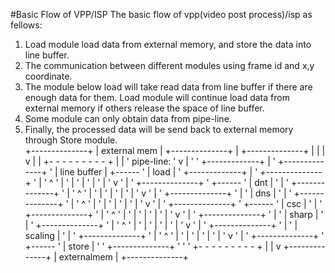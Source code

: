 #Basic Flow of VPP/ISP
The basic flow of vpp(video post process)/isp as fellows: <br>
1) Load module load data from external memory, and store the data into line buffer.<br>
2) The communication between different modules using frame id and x,y coordinate.<br>
3) The module below load will take read data from line buffer if there are enough data for them. 
Load module will continue load data from external memory if others release the space of line buffer.<br>
4) Some module can only obtain data from pipe-line.<br>
5) Finally, the processed data will be send back to external memory through Store module.<br> 
                           +--------------+
                           | external mem |
                           +--------------+
                             |
  +--------------+           |
  |              |           v
  |              |       +- - - - - - - - - +
  |              |       ' pipe-line:       '
  v              |       '                  '
+-------------+  |       ' +--------------+ '
| line buffer |  +------ ' |     load     | '
+-------------+  |       ' +--------------+ '
                 |       '   ^              '
                 |       '   |              '
                 |       '   |              '
                 |       '   v              '
                 |       ' +--------------+ '
                 +------ ' |     dnt      | '
                 |       ' +--------------+ '
                 |       '   ^              '
                 |       '   |              '
                 |       '   |              '
                 |       '   v              '
                 |       ' +--------------+ '
                 |       ' |     dns      | '
                 |       ' +--------------+ '
                 |       '   ^              '
                 |       '   |              '
                 |       '   |              '
                 |       '   v              '
                 |       ' +--------------+ '
                 +------ ' |     csc      | '
                 |       ' +--------------+ '
                 |       '   ^              '
                 |       '   |              '
                 |       '   |              '
                 |       '   v              '
                 |       ' +--------------+ '
                 |       ' |    sharp     | '
                 |       ' +--------------+ '
                 |       '   ^              '
                 |       '   |              '
                 |       '   |              '
                 |       '   v              '
                 |       ' +--------------+ '
                 |       ' |   scaling    | '
                 |       ' +--------------+ '
                 |       '   ^              '
                 |       '   |              '
                 |       '   |              '
                 |       '   v              '
                 |       ' +--------------+ '
                 +------ ' |    store     | '
                         ' +--------------+ '
                         '                  '
                         +- - - - - - - - - +
                             |
                             |
                             v
                           +--------------+
                           | externalmem  |
                           +--------------+

